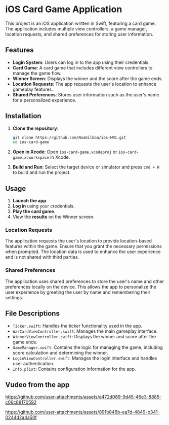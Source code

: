 
# iOS Card Game Application

This project is an iOS application written in Swift, featuring a card game. The application includes multiple view controllers, a game manager, location requests, and shared preferences for storing user information.

## Features
- **Login System**: Users can log in to the app using their credentials.
- **Card Game**: A card game that includes different view controllers to manage the game flow.
- **Winner Screen**: Displays the winner and the score after the game ends.
- **Location Requests**: The app requests the user's location to enhance gameplay features.
- **Shared Preferences**: Stores user information such as the user's name for a personalized experience.

## Installation

1. **Clone the repository**:
    ```bash
    git clone https://github.com/NoaGilboa/ios-HW1.git
    cd ios-card-game
    ```

2. **Open in Xcode**:
    Open `ios-card-game.xcodeproj` or `ios-card-game.xcworkspace` in Xcode.

3. **Build and Run**:
    Select the target device or simulator and press `Cmd + R` to build and run the project.

## Usage

1. **Launch the app**.
2. **Log in** using your credentials.
3. **Play the card game**.
4. View the **results** on the Winner screen.

### Location Requests

The application requests the user's location to provide location-based features within the game. Ensure that you grant the necessary permissions when prompted. The location data is used to enhance the user experience and is not shared with third parties.

### Shared Preferences

The application uses shared preferences to store the user's name and other preferences locally on the device. This allows the app to personalize the user experience by greeting the user by name and remembering their settings.

## File Descriptions

- `Ticker.swift`: Handles the ticker functionality used in the app.
- `WarCardViewController.swift`: Manages the main gameplay interface.
- `WinnerViewController.swift`: Displays the winner and score after the game ends.
- `GameManager.swift`: Contains the logic for managing the game, including score calculation and determining the winner.
- `LoginViewController.swift`: Manages the login interface and handles user authentication.
- `Info.plist`: Contains configuration information for the app.

## Vudeo from the app



https://github.com/user-attachments/assets/a472d069-9d45-46e3-8885-c06c88170592



https://github.com/user-attachments/assets/891b846b-ea7d-4849-b341-0244d2a4a50f


